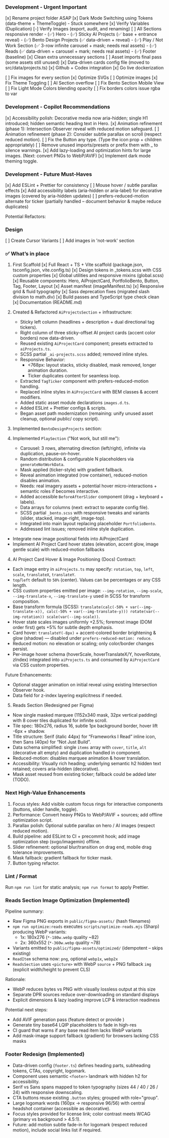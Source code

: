 ### Development - Urgent Important
[x] Rename project folder ASAP
[x] Dark Mode Switching using Tokens (data-theme + ThemeToggle) - Stuck somewhere
[x] Verify Variables (Duplication)
[-] Verify Images (export, audit, and renaming)
[ ] All Sections responsive render
    - (✅) Hero 
    - (✅) Sticky AI Projects (✅ base + entrance reveal)
    - (✅) Bento Design Projects (✅ data-driven + reveal)
    - (✅) Play / Not Work Section (✅ 3-row infinite carousel + mask; needs real assets)
    - (✅) Reads (✅ data-driven + carousel + mark; needs real assets)
    - (✅) Footer (baseline)
[x] Clean extra unnecessary sections
[ ] Asset imports final pass (some assets still unused)
[x] Data-driven cards config file (moved to src/data/projects.ts)
[x] Github + Codex integration
[x] Go live dockerization

[ ] Fix images for every section 
[x] Optimize SVGs 
[ ] Optimize images 
[x] Fix Theme Toggling 
[ ] AI Section overflow
[ ] Fix Bento Section Mobile View
[ ] Fix Light Mode Colors blending opacity 
[ ] Fix borders colors issue rgba to var

### Development - Copilot Recommendations
[x] Accessibility polish: Decorative media now aria-hidden; single H1 introduced; hidden semantic heading text in Hero.
[x] Animation refinement (phase 1): Intersection Observer reveal with reduced motion safeguard.
[ ] Animation refinement (phase 2): Consider subtle parallax on scroll (respect reduced motion).
[ ] Fix the Button any type. (Type the icon prop + children appropriately)
[ ] Remove unused imports/presets or prefix them with _ to silence warnings.
[x] Add lazy-loading and optimization hints for large images. (Next: convert PNGs to WebP/AVIF)
[x] Implement dark mode theming toggle.

### Development - Future Must-Haves
[x] Add ESLint + Prettier for consistency
[ ] Mouse hover / subtle parallax effects
[x] Add accessibility labels (aria-hidden or aria-label) for decorative images (covered by aria-hidden updates)
[ ] prefers-reduced-motion alternate for ticker (partially handled – document behavior & maybe reduce duplicates)


Potential Refactors:


### Design
[ ] Create Cursor Variants
[ ] Add images in 'not-work' section


### ✅ What’s in place
1. First Scaffold
    [x] Full React + TS + Vite scaffold (package.json, tsconfig.json, vite.config.ts)
    [x] Design tokens in _tokens.scss with CSS custom properties
    [x] Global utilities and responsive mixins (global.scss)
    [x] Reusable components: Hero, AiProjectCard, PortfolioBento, Button, Tag, Footer, Layout
    [x] Asset manifest (imageManifest.ts)
    [x] Responsive grid & fluid typography
    [x] Sass deprecation fixes (migrated slash division to math.div)
    [x] Build passes and TypeScript type check clean
    [x] Documentation (README.md)

2. Created & Refactored `AiProjectsSection` + infrastructure:
	- Sticky left column (headlines + description + dual directional tag tickers).
    - Right column of three sticky-offset AI project cards (accent color borders) now data-driven.
    - Reused existing `AiProjectCard` component; presets extracted to `aiProjects.ts`.
    - SCSS partial `_ai-projects.scss` added; removed inline styles.
    - Responsive Behavior:
        - <768px: layout stacks, sticky disabled, mask removed, longer animation duration.
        - Ticker duplicates content for seamless loop.
    - Extracted `TagTicker` component with prefers-reduced-motion handling.
    - Replaced inline styles in `AiProjectCard` with BEM classes & accent modifiers.
    - Added static asset module declarations `images.d.ts`.
    - Added ESLint + Prettier configs & scripts.
    - Began asset path modernization (remaining: unify unused asset cleanup, optional public/ copy script).

3. Implemented `BentoDesignProjects` section:
4. Implemented `PlaySection` ("Not work, but still me"):
    - Carousel: 3 rows, alternating direction (left/right), infinite via duplication, pause-on-hover.
    - Random distribution & configurable N placeholders via `generateNotWorkData`.
    - Mask applied (ticker-style) with gradient fallback.
    - Reveal animation integrated (row container), reduced-motion disables animation.
    - Needs: real imagery assets + potential hover micro-interactions + semantic roles if becomes interactive.
    - Added accessible `BeforeAfterSlider` component (drag + keyboard + labels).
    - Data arrays for columns (next: extract to separate config file).
    - SCSS partial `_bento.scss` with responsive tweaks and variants (slider, stacked, image-right, image-top).
    - Integrated into main layout replacing placeholder `PortfolioBento`.
    - Addressed lint issues; removed inline style duplication.

 - Integrate new image positional fields into AiProjectCard
 - Implement AI Project Card hover states (elevation, accent glow, image gentle scale) with reduced-motion fallbacks

4. AI Project Card Hover & Image Positioning (Docs) Contract:
 - Each image entry in `aiProjects.ts` may specify: `rotation`, `top`, `left`, `scale`, `translateX`, `translateY`.
 - `top`/`left` default to `50%` (center). Values can be percentages or any CSS length.
 - CSS custom properties emitted per image: `--img-rotation`, `--img-scale`, `--img-translate-x`, `--img-translate-y` used in SCSS for transform composition.
 - Base transform formula (SCSS): `translate(calc(-50% + var(--img-translate-x)), calc(-50% + var(--img-translate-y))) rotate(var(--img-rotation)) scale(var(--img-scale))`.
 - Hover state scales images uniformly +2.5%; foremost image (DOM order first) gets +5% for subtle depth emphasis.
 - Card hover: `translateY(-8px)` + accent-colored border brightening & glow (shadow) — disabled under `prefers-reduced-motion: reduce`.
 - Reduced motion: no elevation or scaling; only color/border changes persist.
 - Per-image hover schema (hoverScale, hoverTranslateX/Y, hoverRotate, zIndex) integrated into `aiProjects.ts` and consumed by `AiProjectCard` via CSS custom properties.

 Future Enhancements:
 - Optional stagger animation on initial reveal using existing Intersection Observer hook.
 - Data field for z-index layering explicitness if needed.

5. Reads Section (Redesigned per Figma)
- Now single masked marquee (1152x340 mask, 32px vertical padding) with 8 cover tiles duplicated for infinite scroll.
- Tile spec: 180x276, radius 16, subtle 1px background border, hover lift -6px + shadow.
- Title structure: Serif (italic 44px) for “Frameworks I Read” inline icon, then Sans (40px) for “Not Just Build”.
- Data schema simplified: single `items` array with `cover`, `title`, `alt` (decorative alt empty) and duplication handled in component.
- Reduced-motion: disables marquee animation & hover translation.
- Accessibility: Visually rich heading; underlying semantic h2 hidden text retained; covers aria-hidden (decorative).
- Mask asset reused from existing ticker; fallback could be added later (TODO).

### Next High-Value Enhancements
1. Focus styles: Add visible custom focus rings for interactive components (buttons, slider handle, toggle).
2. Performance: Convert heavy PNGs to WebP/AVIF + <picture> sources; add offline optimization script.
3. Parallax polish: Optional subtle parallax on hero / AI images (respect reduced motion).
4. Build pipeline: add ESLint to CI + precommit hook; add image optimization step (svgo/imagemin) offline.
5. Slider refinement: optional blur/transition on drag end, mobile drag tolerance improvements.
6. Mask fallback: gradient fallback for ticker mask.
7. Button typing refactor.

### Lint / Format
Run `npm run lint` for static analysis; `npm run format` to apply Prettier.

### Reads Section Image Optimization (Implemented)
Pipeline summary:
- Raw Figma PNG exports in `public/figma-assets/` (hash filenames)
- `npm run optimize:reads` executes `scripts/optimize-reads.mjs` (Sharp) producing WebP variants:
    - 1x: 180x276 (`*-180w.webp` quality ~82)
    - 2x: 360x552 (`*-360w.webp` quality ~78)
- Variants emitted to `public/figma-assets/optimized/` (idempotent – skips existing)
- `ReadItem` schema now: `png`, optional `webp1x`, `webp2x`
- `ReadsSection` uses `<picture>` with WebP `source` + PNG fallback `img` (explicit width/height to prevent CLS)

Rationale:
- WebP reduces bytes vs PNG with visually lossless output at this size
- Separate DPR sources reduce over-downloading on standard displays
- Explicit dimensions & lazy loading improve LCP & interaction readiness

Potential next steps:
- Add AVIF generation pass (feature detect or provide <source type="image/avif">)
- Generate tiny base64 LQIP placeholders to fade in high-res
- CI guard that warns if any base read item lacks WebP variants
- Add mask-image support fallback (gradient) for browsers lacking CSS masks

### Footer Redesign (Implemented)
- Data-driven config (`footer.ts`) defines heading parts, subheading tokens, CTAs, copyright, logomark.
- Component uses semantic `<footer>` landmark with hidden h2 for accessibility.
- Serif vs Sans spans mapped to token typography (sizes 44 / 40 / 26 / 24) with responsive downscaling.
- CTA buttons reuse existing `.button` styles; grouped with role="group".
- Large logomark words (160px -> responsive 96/56) with central headshot container (accessible as decorative).
- Focus styles provided for license link; color contrast meets WCAG (primary vs background > 4.5:1).
- Future: add motion subtle fade-in for logomark (respect reduced motion), include social links list if required.
